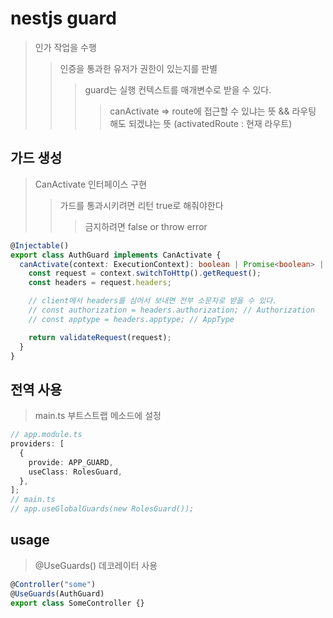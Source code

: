# nestjs guard

> 인가 작업을 수행
>
> > 인증을 통과한 유저가 권한이 있는지를 판별
> >
> > > guard는 실행 컨텍스트를 매개변수로 받을 수 있다.
> > >
> > > > canActivate => route에 접근할 수 있냐는 뜻 && 라우팅 해도 되겠냐는 뜻 (activatedRoute : 현재 라우트)

## 가드 생성

> CanActivate 인터페이스 구현
>
> > 가드를 통과시키려면 리턴 true로 해줘야한다
> >
> > > 금지하려면 false or throw error

```ts
@Injectable()
export class AuthGuard implements CanActivate {
  canActivate(context: ExecutionContext): boolean | Promise<boolean> | Observable<boolean> {
    const request = context.switchToHttp().getRequest();
    const headers = request.headers;

    // client에서 headers를 심어서 보내면 전부 소문자로 받을 수 있다.
    // const authorization = headers.authorization; // Authorization
    // const apptype = headers.apptype; // AppType

    return validateRequest(request);
  }
}
```

## 전역 사용

> main.ts 부트스트랩 메소드에 설정

```ts
// app.module.ts
providers: [
  {
    provide: APP_GUARD,
    useClass: RolesGuard,
  },
];
// main.ts
// app.useGlobalGuards(new RolesGuard());
```

## usage

> @UseGuards() 데코레이터 사용

```ts
@Controller("some")
@UseGuards(AuthGuard)
export class SomeController {}
```
